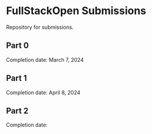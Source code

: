 # FullStackOpen Submissions
Repository for submissions.
## Part 0
Completion date: March 7, 2024
## Part 1
Completion date: April 8, 2024
## Part 2
Completion date: 